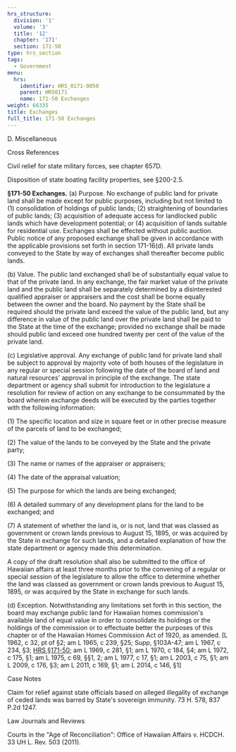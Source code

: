 ```yaml
---
hrs_structure:
  division: '1'
  volume: '3'
  title: '12'
  chapter: '171'
  section: 171-50
type: hrs_section
tags:
  - Government
menu:
  hrs:
    identifier: HRS_0171-0050
    parent: HRS0171
    name: 171-50 Exchanges
weight: 66335
title: Exchanges
full_title: 171-50 Exchanges
---
```

D. Miscellaneous

Cross References

Civil relief for state military forces, see chapter 657D.

Disposition of state boating facility properties, see §200-2.5.

**§171-50 Exchanges.** (a) Purpose. No exchange of public land for private land shall be made except for public purposes, including but not limited to (1) consolidation of holdings of public lands; (2) straightening of boundaries of public lands; (3) acquisition of adequate access for landlocked public lands which have development potential; or (4) acquisition of lands suitable for residential use. Exchanges shall be effected without public auction. Public notice of any proposed exchange shall be given in accordance with the applicable provisions set forth in section 171-16(d). All private lands conveyed to the State by way of exchanges shall thereafter become public lands.

(b) Value. The public land exchanged shall be of substantially equal value to that of the private land. In any exchange, the fair market value of the private land and the public land shall be separately determined by a disinterested qualified appraiser or appraisers and the cost shall be borne equally between the owner and the board. No payment by the State shall be required should the private land exceed the value of the public land, but any difference in value of the public land over the private land shall be paid to the State at the time of the exchange; provided no exchange shall be made should public land exceed one hundred twenty per cent of the value of the private land.

(c) Legislative approval. Any exchange of public land for private land shall be subject to approval by majority vote of both houses of the legislature in any regular or special session following the date of the board of land and natural resources' approval in principle of the exchange. The state department or agency shall submit for introduction to the legislature a resolution for review of action on any exchange to be consummated by the board wherein exchange deeds will be executed by the parties together with the following information:

(1) The specific location and size in square feet or in other precise measure of the parcels of land to be exchanged;

(2) The value of the lands to be conveyed by the State and the private party;

(3) The name or names of the appraiser or appraisers;

(4) The date of the appraisal valuation;

(5) The purpose for which the lands are being exchanged;

(6) A detailed summary of any development plans for the land to be exchanged; and

(7) A statement of whether the land is, or is not, land that was classed as government or crown lands previous to August 15, 1895, or was acquired by the State in exchange for such lands, and a detailed explanation of how the state department or agency made this determination.

A copy of the draft resolution shall also be submitted to the office of Hawaiian affairs at least three months prior to the convening of a regular or special session of the legislature to allow the office to determine whether the land was classed as government or crown lands previous to August 15, 1895, or was acquired by the State in exchange for such lands.

(d) Exception. Notwithstanding any limitations set forth in this section, the board may exchange public land for Hawaiian homes commission's available land of equal value in order to consolidate its holdings or the holdings of the commission or to effectuate better the purposes of this chapter or of the Hawaiian Homes Commission Act of 1920, as amended. [L 1962, c 32, pt of §2; am L 1965, c 239, §25; Supp, §103A-47; am L 1967, c 234, §3; [HRS §171-50](/title-12/chapter-171/section-171-50/); am L 1969, c 281, §1; am L 1970, c 184, §4; am L 1972, c 175, §1; am L 1975, c 69, §§1, 2; am L 1977, c 17, §1; am L 2003, c 75, §1; am L 2009, c 176, §3; am L 2011, c 169, §1; am L 2014, c 146, §1]

Case Notes

Claim for relief against state officials based on alleged illegality of exchange of ceded lands was barred by State's sovereign immunity. 73 H. 578, 837 P.2d 1247.

Law Journals and Reviews

Courts in the "Age of Reconciliation": Office of Hawaiian Affairs v. HCDCH. 33 UH L. Rev. 503 (2011).